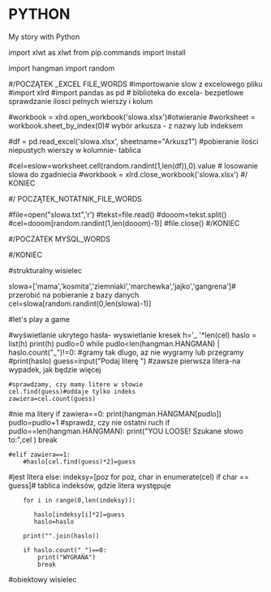 # PYTHON
My story with Python


import xlwt as xlwt
from pip.commands import install

import hangman
import random

#/POCZĄTEK _EXCEL FILE_WORDS
#importowanie slow z excelowego pliku
#import xlrd
#import pandas as pd # biblioteka do excela- bezpetlowe sprawdzanie ilosci pelnych wierszy i kolum

#workbook = xlrd.open_workbook('slowa.xlsx')#otwieranie
#worksheet = workbook.sheet_by_index(0)# wybór arkusza - z nazwy lub indeksem

#df = pd.read_excel('slowa.xlsx', sheetname="Arkusz1") #pobieranie ilości niepustych wierszy w kolumnie- tablica

#cel=eslow=worksheet.cell(random.randint(1,len(df)),0).value # losowanie slowa do zgadniecia
#workbook = xlrd.close_workbook('slowa.xlsx')
#/ KONIEC

#/ POCZĄTEK_NOTATNIK_FILE_WORDS

#file=open("slowa.txt",'r')
#tekst=file.read()
#dooom=tekst.split()
#cel=dooom[random.randint(1,len(dooom)-1)]
#file.close()
#/KONIEC

#/POCZATEK MYSQL_WORDS




#/KONIEC


#strukturalny wisielec

slowa=['mama','kosmita','ziemniaki','marchewka','jajko','gangrena']# przerobić na pobieranie z bazy danych
cel=slowa[random.randint(0,len(slowa)-1)]

#let's play a game

#wyświetlanie ukrytego hasła- wyswietlanie kresek
h='_ '*len(cel)
haslo = list(h)
print(h)
pudlo=0
while pudlo<len(hangman.HANGMAN) | haslo.count("_")!=0: #gramy tak dlugo, az nie wygramy lub przegramy
    #print(haslo)
    guess=input("Podaj literę ") #zawsze pierwsza litera-na wypadek, jak będzie więcej

    #sprawdzamy, czy mamy litere w słowie
    cel.find(guess)#oddaje tylko indeks
    zawiera=cel.count(guess)

#nie ma litery
    if zawiera==0:
        print(hangman.HANGMAN[pudlo])
        pudlo=pudlo+1
        #sprawdz, czy nie ostatni ruch
        if pudlo==len(hangman.HANGMAN):
            print("YOU LOOSE! Szukane słowo to:",cel )
            break

    #elif zawiera==1:
        #haslo[cel.find(guess)*2]=guess

#jest litera
    else:
        indeksy=[poz for poz, char in enumerate(cel) if char == guess]# tablica indeksów, gdzie litera występuje

        for i in range(0,len(indeksy)):

           haslo[indeksy[i]*2]=guess
           haslo=haslo

        print("".join(haslo))

        if haslo.count("_")==0:
            print("WYGRANA")
            break



#obiektowy wisielec
